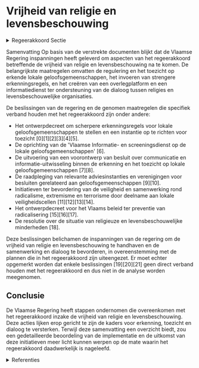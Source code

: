 # Vrijheid van religie en levensbeschouwing

<details>
        <summary>Regeerakkoord Sectie </summary>
        <p>3.2.3 Vrijheid van religie en levensbeschouwing We hebben respect voor religies en niet- confessionele levensbeschouwingen, voor zover zij een scheiding tussen staat en levensbeschouwing erkennen en naleven en elke vorm van religieus of ideologisch geïnspireerd geweld verwerpen. Met de Vlaamse interlevensbeschouwelijke dialoog bieden we geloofsgemeenschappen en seculiere levensbeschouwingen een forum waar ze onderling en met de overheid in gesprek kunnen gaan. Bij conflicten en spanningen verwachten we dat de vertegen-woordigers van de religies en levensbeschou-wingen hun morele autoriteit aanwenden om tot verzoening, begrip en samenwerking op te roepen. We gaan met hen ook de dialoog aan om diversiteit in al haar facetten aanvaardbaar en bespreekbaar te maken. Met name in een samenleving die steeds diverser is, is het cruciaal dat we onze verworvenheden be schermen en het draag-vlak ervoor versterken. De vrijheid van religie en levensbeschouwing moet een vrijheid blijven, zonder risico op represailles wanneer men voor een religie of levensbeschouwing kiest, overstapt naar een andere religie of levensbeschouwing of een religie of levensbeschouwing verlaat. Elke persoon moet het recht hebben om afstand te doen van zijn of haar religie of levensbe-schouwing. We onderzoeken welke initia-tieven in Vlaanderen genomen kunnen worden voor personen die in een situatie verkeren waarin dit niet evident is. </p>
        </details> 

Samenvatting
Op basis van de verstrekte documenten blijkt dat de Vlaamse Regering inspanningen heeft geleverd om aspecten van het regeerakkoord betreffende de vrijheid van religie en levensbeschouwing na te komen. De belangrijkste maatregelen omvatten de regulering en het toezicht op erkende lokale geloofsgemeenschappen, het invoeren van strengere erkenningsregels, en het creëren van een overlegplatform en een informatiedienst ter ondersteuning van de dialoog tussen religies en levensbeschouwelijke organisaties.

De beslissingen van de regering en de genomen maatregelen die specifiek verband houden met het regeerakkoord zijn onder andere:

- Het ontwerpdecreet om scherpere erkenningsregels voor lokale geloofsgemeenschappen te stellen en een instantie op te richten voor toezicht \[0\]\[1\]\[2\]\[3\]\[4\]\[5\].
- De oprichting van de 'Vlaamse Informatie- en screeningsdienst op de lokale geloofsgemeenschappen' \[6\].
- De uitvoering van een voorontwerp van besluit over communicatie en informatie-uitwisseling binnen de erkenning en het toezicht op lokale geloofsgemeenschappen \[7\]\[8\].
- De raadpleging van relevante adviesinstanties en verenigingen voor besluiten gerelateerd aan geloofsgemeenschappen \[9\]\[10\].
- Initiatieven ter bevordering van de veiligheid en samenwerking rond radicalisme, extremisme en terrorisme door deelname aan lokale veiligheidscellen \[11\]\[12\]\[13\]\[14\].
- Het ontwerpdecreet voor het Vlaams beleid ter preventie van radicalisering \[15\]\[16\]\[17\].
- De resolutie over de situatie van religieuze en levensbeschouwelijke minderheden \[18\].

Deze beslissingen belichamen de inspanningen van de regering om de vrijheid van religie en levensbeschouwing te handhaven en de samenwerking en dialoog te bevorderen, in overeenstemming met de plannen die in het regeerakkoord zijn uiteengezet. Er moet echter opgemerkt worden dat enkele beslissingen \[19\]\[20\]\[21\] geen direct verband houden met het regeerakkoord en dus niet in de analyse worden meegenomen.

## Conclusie
De Vlaamse Regering heeft stappen ondernomen die overeenkomen met het regeerakkoord inzake de vrijheid van religie en levensbeschouwing. Deze acties lijken erop gericht te zijn de kaders voor erkenning, toezicht en dialoog te versterken. Terwijl deze samenvatting een overzicht biedt, zou een gedetailleerde beoordeling van de implementatie en de uitkomst van deze initiatieven meer licht kunnen werpen op de mate waarin het regeerakkoord daadwerkelijk is nageleefd.

<details>
        <summary> Referenties</summary>
        **[\[0\]](https://beslissingenvlaamseregering.vlaanderen.be/?search=Decreet%20erkenning%20en%20toezicht%20op%20lokale%20geloofsgemeenschappen&dateOption=select&startDate=2020-11-13T09%3A00%3A00Z&endDate=2020-11-13T09%3A00%3A00Z)** : **(2020-11-13)** Decreet erkenning en toezicht op lokale geloofsgemeenschappen 

**[\[1\]](https://beslissingenvlaamseregering.vlaanderen.be/?search=Erkenning%20en%20toezicht%20lokale%20geloofsgemeenschappen%3A%20wijzigingsdecreet&dateOption=select&startDate=2021-03-19T09%3A00%3A00Z&endDate=2021-03-19T09%3A00%3A00Z)** : **(2021-03-19)** Erkenning en toezicht lokale geloofsgemeenschappen: wijzigingsdecreet 

**[\[2\]](https://beslissingenvlaamseregering.vlaanderen.be/?search=Erkenningsdecreet%20lokale%20geloofsgemeenschappen%3A%20aanwijzing%20Informatie-%20en%20screeningsdienst&dateOption=select&startDate=2021-10-29T09%3A15%3A00Z&endDate=2021-10-29T09%3A15%3A00Z)** : **(2021-10-29)** Erkenningsdecreet lokale geloofsgemeenschappen: aanwijzing Informatie- en screeningsdienst 

**[\[3\]](https://beslissingenvlaamseregering.vlaanderen.be/?search=Erkenningsdecreet%20lokale%20geloofsgemeenschappen%3A%20aanwijzing%20Informatie-%20en%20screeningsdienst&dateOption=select&startDate=2021-12-10T09%3A00%3A00Z&endDate=2021-12-10T09%3A00%3A00Z)** : **(2021-12-10)** Erkenningsdecreet lokale geloofsgemeenschappen: aanwijzing Informatie- en screeningsdienst 

**[\[4\]](https://beslissingenvlaamseregering.vlaanderen.be/?search=Erkenning%20en%20toezicht%20lokale%20geloofsgemeenschappen%3A%20wijzigingsdecreet&dateOption=select&startDate=2021-06-04T08%3A00%3A00Z&endDate=2021-06-04T08%3A00%3A00Z)** : **(2021-06-04)** Erkenning en toezicht lokale geloofsgemeenschappen: wijzigingsdecreet 

**[\[5\]](https://beslissingenvlaamseregering.vlaanderen.be/?search=Erkenning%20en%20toezicht%20lokale%20geloofsgemeenschappen%3A%20wijzigingsdecreet&dateOption=select&startDate=2021-10-22T08%3A00%3A00Z&endDate=2021-10-22T08%3A00%3A00Z)** : **(2021-10-22)** Erkenning en toezicht lokale geloofsgemeenschappen: wijzigingsdecreet 

**[\[6\]]** : **(2020-05-08)**  

**[\[7\]](https://beslissingenvlaamseregering.vlaanderen.be/?search=Erkenning%20lokale%20geloofsgemeenschappen%3A%20wijze%20van%20communicatie%20bestuurlijk%20toezicht&dateOption=select&startDate=2021-11-26T09%3A00%3A00Z&endDate=2021-11-26T09%3A00%3A00Z)** : **(2021-11-26)** Erkenning lokale geloofsgemeenschappen: wijze van communicatie bestuurlijk toezicht 

**[\[8\]](https://beslissingenvlaamseregering.vlaanderen.be/?search=Erkenning%20lokale%20geloofsgemeenschappen%3A%20wijze%20van%20communicatie%20bestuurlijk%20toezicht&dateOption=select&startDate=2022-02-04T09%3A00%3A00Z&endDate=2022-02-04T09%3A00%3A00Z)** : **(2022-02-04)** Erkenning lokale geloofsgemeenschappen: wijze van communicatie bestuurlijk toezicht 

**[\[9\]](https://beslissingenvlaamseregering.vlaanderen.be/?search=Oprichtingsdecreet%20Vlaams%20Mensenrechteninstituut&dateOption=select&startDate=2022-03-25T09%3A00%3A00Z&endDate=2022-03-25T09%3A00%3A00Z)** : **(2022-03-25)** Oprichtingsdecreet Vlaams Mensenrechteninstituut 

**[\[10\]](https://beslissingenvlaamseregering.vlaanderen.be/?search=Bekwaamheidsbewijzen%20godsdienstleerkrachten%20en%20personeelsleden%20centra%20voor%20leerlingenbegeleiding%20%28CLB%29%3A%20wijzigingsbesluit&dateOption=select&startDate=2023-09-15T08%3A00%3A00Z&endDate=2023-09-15T08%3A00%3A00Z)** : **(2023-09-15)** Bekwaamheidsbewijzen godsdienstleerkrachten en personeelsleden centra voor leerlingenbegeleiding (CLB): wijzigingsbesluit 

**[\[11\]](https://beslissingenvlaamseregering.vlaanderen.be/?search=Vlaamse%20deelname%20aan%20lokale%20integrale%20veiligheidscellen%20rond%20radicalisme%2C%20extremisme%20en%20terrorisme&dateOption=select&startDate=2020-12-18T09%3A00%3A00Z&endDate=2020-12-18T09%3A00%3A00Z)** : **(2020-12-18)** Vlaamse deelname aan lokale integrale veiligheidscellen rond radicalisme, extremisme en terrorisme 

**[\[12\]](https://beslissingenvlaamseregering.vlaanderen.be/?search=Vlaamse%20deelname%20aan%20lokale%20integrale%20veiligheidscellen%20rond%20radicalisme%2C%20extremisme%20en%20terrorisme%3A%20machtigingsdecreet&dateOption=select&startDate=2021-03-05T09%3A00%3A00Z&endDate=2021-03-05T09%3A00%3A00Z)** : **(2021-03-05)** Vlaamse deelname aan lokale integrale veiligheidscellen rond radicalisme, extremisme en terrorisme: machtigingsdecreet 

**[\[13\]](https://beslissingenvlaamseregering.vlaanderen.be/?search=Lokale%20integrale%20veiligheidscellen%20rond%20radicalisme%2C%20extremisme%20en%20terrorisme%20%28LIVC%29%3A%20regeling%20modaliteiten%20deelname&dateOption=select&startDate=2020-07-17T08%3A00%3A00Z&endDate=2020-07-17T08%3A00%3A00Z)** : **(2020-07-17)** Lokale integrale veiligheidscellen rond radicalisme, extremisme en terrorisme (LIVC): regeling modaliteiten deelname 

**[\[14\]](https://beslissingenvlaamseregering.vlaanderen.be/?search=Lokale%20integrale%20veiligheidscellen%20rond%20radicalisme%2C%20extremisme%20en%20terrorisme%3A%20regeling%20modaliteiten%20deelname%20Vlaamse%20leden&dateOption=select&startDate=2020-10-30T09%3A00%3A00Z&endDate=2020-10-30T09%3A00%3A00Z)** : **(2020-10-30)** Lokale integrale veiligheidscellen rond radicalisme, extremisme en terrorisme: regeling modaliteiten deelname Vlaamse leden 

**[\[15\]](https://beslissingenvlaamseregering.vlaanderen.be/?search=Voorontwerp%20van%20decreet%20Vlaams%20beleid%20voor%20preventie%20radicalisering%2C%20extremisme%2C%20terrorisme%20en%20negatieve%20polarisatie&dateOption=select&startDate=2023-07-07T09%3A00%3A00Z&endDate=2023-07-07T09%3A00%3A00Z)** : **(2023-07-07)** Voorontwerp van decreet Vlaams beleid voor preventie radicalisering, extremisme, terrorisme en negatieve polarisatie 

**[\[16\]](https://beslissingenvlaamseregering.vlaanderen.be/?search=Voorontwerp%20van%20decreet%20Vlaams%20beleid%20voor%20preventie%20radicalisering%2C%20extremisme%2C%20terrorisme%20en%20schadelijke%20polarisatie&dateOption=select&startDate=2023-09-29T08%3A00%3A00Z&endDate=2023-09-29T08%3A00%3A00Z)** : **(2023-09-29)** Voorontwerp van decreet Vlaams beleid voor preventie radicalisering, extremisme, terrorisme en schadelijke polarisatie 

**[\[17\]](https://beslissingenvlaamseregering.vlaanderen.be/?search=Ontwerpdecreet%20Vlaams%20beleid%20voor%20preventie%20radicalisering%2C%20extremisme%2C%20terrorisme%20en%20schadelijke%20polarisatie&dateOption=select&startDate=2023-12-08T09%3A00%3A00Z&endDate=2023-12-08T09%3A00%3A00Z)** : **(2023-12-08)** Ontwerpdecreet Vlaams beleid voor preventie radicalisering, extremisme, terrorisme en schadelijke polarisatie 

**[\[18\]]** : **(2020-07-03)**  

**[\[19\]](https://beslissingenvlaamseregering.vlaanderen.be/?search=Voorwaarden%20verenigings-%20en%20vrijwilligerswerk%20binnen%20diensten%20Vlaamse%20overheid&dateOption=select&startDate=2020-09-18T08%3A00%3A00Z&endDate=2020-09-18T08%3A00%3A00Z)** : **(2020-09-18)** Voorwaarden verenigings- en vrijwilligerswerk binnen diensten Vlaamse overheid 

**[\[20\]](https://beslissingenvlaamseregering.vlaanderen.be/?search=Oordeel%20over%20aanvraag%20tot%20vrijstelling%20van%20equivalentievoorwaarde%20voor%20verschillende%20anderstalige%20opleidingen%20van%20de%20Katholieke%20Universiteit%20Leuven%2C%20de%20Universiteit%20Gent%2C%20de%20Vrije%20Universiteit%20Brussel%20en%20de%20Universiteit%20Antwerpen&dateOption=select&startDate=2023-03-03T09%3A00%3A00Z&endDate=2023-03-03T09%3A00%3A00Z)** : **(2023-03-03)** Oordeel over aanvraag tot vrijstelling van equivalentievoorwaarde voor verschillende anderstalige opleidingen van de Katholieke Universiteit Leuven, de Universiteit Gent, de Vrije Universiteit Brussel en de Universiteit Antwerpen 

**[\[21\]](https://beslissingenvlaamseregering.vlaanderen.be/?search=Voorwaarden%20verenigings-%20en%20vrijwilligerswerk%20binnen%20diensten%20Vlaamse%20overheid&dateOption=select&startDate=2020-07-17T08%3A00%3A00Z&endDate=2020-07-17T08%3A00%3A00Z)** : **(2020-07-17)** Voorwaarden verenigings- en vrijwilligerswerk binnen diensten Vlaamse overheid 
        </details> 

